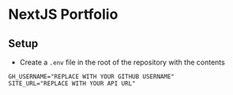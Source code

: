 # NextJS Portfolio
## Setup
- Create a `.env` file in the root of the repository with the contents
```
GH_USERNAME="REPLACE WITH YOUR GITHUB USERNAME"
SITE_URL="REPLACE WITH YOUR API URL"
```